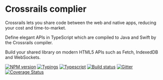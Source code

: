 # Crossrails complier

Crossrails lets you share code between the web and native apps, reducing your cost and time-to-market.

Define elegant APIs in TypeScript which are compiled to Java and Swift by the Crossrails compiler.

Build your shared library on modern HTML5 APIs such as Fetch, IndexedDB and WebSockets.

[![NPM version][npm-image]][npm-url]
[![Typings][typings-image]][typings-url]
[![Typescript][typescript-image]][typescript-url]
[![Build status][travis-image]][travis-url]
[![Gitter][gitter-image]][gitter-url]
[![Coverage Status][coverage-image]][coverage-url]

[typescript-image]: https://img.shields.io/badge/typescript-1.9.0--dev.20160516-green.svg
[typescript-url]: https://github.com/Microsoft/TypeScript
[typings-url]: https://github.com/typings/typings
[typings-image]: https://img.shields.io/badge/typings-1.0.4-green.svg
[npm-image]: https://img.shields.io/npm/v/@cycle/core.svg
[npm-url]: https://npmjs.org/package/typings
[travis-image]: https://travis-ci.org/crossrails/compiler.svg?branch=master
[travis-url]: https://travis-ci.org/crossrails/compiler
[gitter-image]: https://badges.gitter.im/crossrails/compiler.svg
[gitter-url]: https://gitter.im/crossrails/compiler?utm_source=badge&utm_medium=badge&utm_campaign=pr-badge&utm_content=badge
[coverage-image]:https://coveralls.io/repos/github/crossrails/compiler/badge.svg?branch=master
[coverage-url]:https://coveralls.io/github/crossrails/compiler?branch=master
